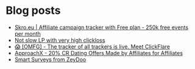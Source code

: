 # Blog posts
<!-- BLOG-POST-LIST:START -->
- [Skro.eu | Affiliate campaign tracker with Free plan - 250k free events per month](https://afflift.com/f/threads/skro-eu-affiliate-campaign-tracker-with-free-plan-250k-free-events-per-month.7260/)
- [Not slow LP with very high clickloss](https://afflift.com/f/threads/not-slow-lp-with-very-high-clickloss.10570/)
- [😱 [OMFG] - The tracker of all trackers is live. Meet ClickFlare](https://afflift.com/f/threads/%F0%9F%98%B1-omfg-the-tracker-of-all-trackers-is-live-meet-clickflare.9851/)
- [ApproachX - 20% CR Dating Offers Made by Affiliates for Affiliates](https://afflift.com/f/threads/approachx-20-cr-dating-offers-made-by-affiliates-for-affiliates.9381/)
- [Smart Surveys from ZeyDoo](https://afflift.com/f/threads/smart-surveys-from-zeydoo.10505/)
<!-- BLOG-POST-LIST:END -->
